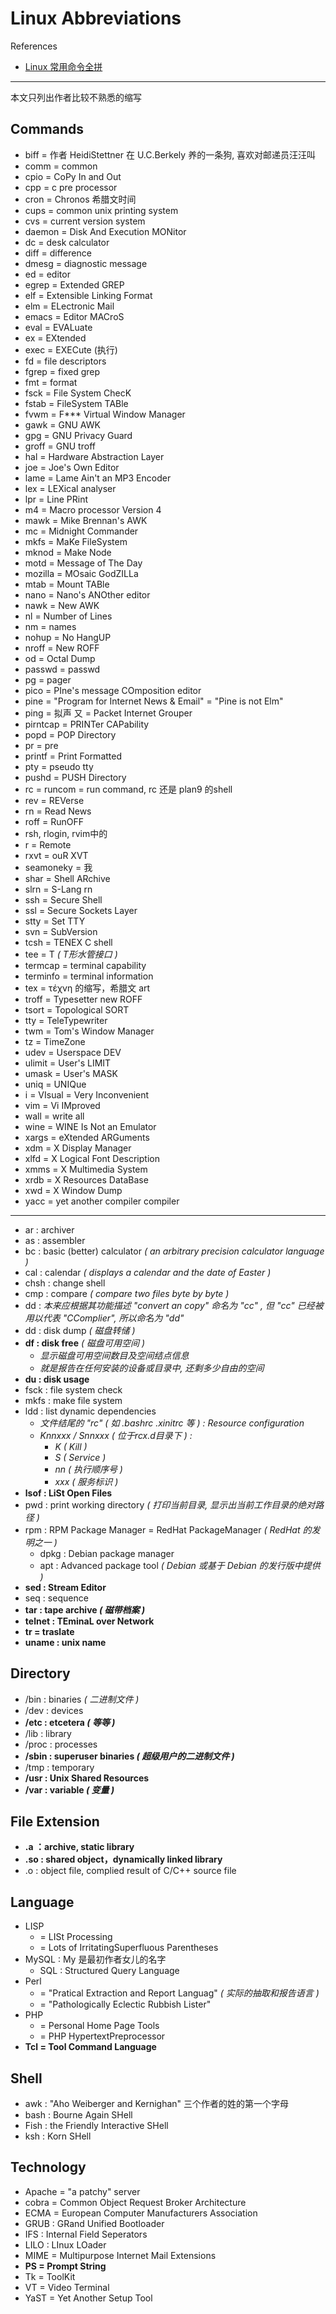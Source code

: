 # Linux Abbreviations

References

- [Linux 常用命令全拼](https://www.runoob.com/w3cnote/linux-command-full-fight.html)

---

本文只列出作者比较不熟悉的缩写

## Commands

- biff = 作者 HeidiStettner 在 U.C.Berkely 养的一条狗, 喜欢对邮递员汪汪叫
- comm = common
- cpio = CoPy In and Out
- cpp = c pre processor
- cron = Chronos 希腊文时间
- cups = common unix printing system
- cvs = current version system
- daemon = Disk And Execution MONitor
- dc = desk calculator
- diff = difference
- dmesg = diagnostic message
- ed = editor
- egrep = Extended GREP
- elf = Extensible Linking Format
- elm = ELectronic Mail
- emacs = Editor MACroS
- eval = EVALuate
- ex = EXtended
- exec = EXECute (执行)
- fd = file descriptors
- fgrep = fixed grep
- fmt = format
- fsck = File System ChecK
- fstab = FileSystem TABle
- fvwm = F*** Virtual Window Manager
- gawk = GNU AWK
- gpg = GNU Privacy Guard
- groff = GNU troff
- hal = Hardware Abstraction Layer
- joe = Joe's Own Editor
- lame = Lame Ain't an MP3 Encoder
- lex = LEXical analyser
- lpr = Line PRint
- m4 = Macro processor Version 4
- mawk = Mike Brennan's AWK
- mc = Midnight Commander
- mkfs = MaKe FileSystem
- mknod = Make Node
- motd = Message of The Day
- mozilla = MOsaic GodZILLa
- mtab = Mount TABle
- nano = Nano's ANOther editor
- nawk = New AWK
- nl = Number of Lines
- nm = names
- nohup = No HangUP
- nroff = New ROFF
- od = Octal Dump
- passwd = passwd
- pg = pager
- pico = PIne's message COmposition editor
- pine = "Program for Internet News & Email" = "Pine is not Elm"
- ping = 拟声 又 = Packet Internet Grouper
- pirntcap = PRINTer CAPability
- popd = POP Directory
- pr = pre
- printf = Print Formatted
- pty = pseudo tty
- pushd = PUSH Directory
- rc = runcom = run command, rc 还是 plan9 的shell
- rev = REVerse
- rn = Read News
- roff = RunOFF
- rsh, rlogin, rvim中的
- r = Remote
- rxvt = ouR XVT
- seamoneky = 我
- shar = Shell ARchive
- slrn = S-Lang rn
- ssh = Secure Shell
- ssl = Secure Sockets Layer
- stty = Set TTY
- svn = SubVersion
- tcsh = TENEX C shell
- tee = T _( T形水管接口 )_
- termcap = terminal capability
- terminfo = terminal information
- tex = τέχνη 的缩写，希腊文 art
- troff = Typesetter new ROFF
- tsort = Topological SORT
- tty = TeleTypewriter
- twm = Tom's Window Manager
- tz = TimeZone
- udev = Userspace DEV
- ulimit = User's LIMIT
- umask = User's MASK
- uniq = UNIQue
- i = VIsual = Very Inconvenient
- vim = Vi IMproved
- wall = write all
- wine = WINE Is Not an Emulator
- xargs = eXtended ARGuments
- xdm = X Display Manager
- xlfd = X Logical Font Description
- xmms = X Multimedia System
- xrdb = X Resources DataBase
- xwd = X Window Dump
- yacc = yet another compiler compiler

---

- ar : archiver
- as : assembler
- bc : basic (better) calculator
    _( an arbitrary precision calculator language )_
- cal : calendar
    _( displays a calendar and the date of Easter )_
- chsh : change shell
- cmp : compare
    _( compare two files byte by byte )_
- dd : _本来应根据其功能描述 "convert an copy" 命名为 "cc" , 但 "cc" 已经被用以代表 "CComplier", 所以命名为 "dd"_
- dd : disk dump _( 磁盘转储 )_
- **df : disk free** _( 磁盘可用空间 )_
    - _显示磁盘可用空间数目及空间结点信息_
    - _就是报告在任何安装的设备或目录中, 还剩多少自由的空间_
- **du : disk usage**
- fsck : file system check
- mkfs : make file system
- ldd : list dynamic dependencies
    - _文件结尾的 "rc" ( 如 .bashrc .xinitrc 等 ) : Resource configuration_
    - _Knnxxx / Snnxxx ( 位于rcx.d目录下 ) :_
        - _K ( Kill )_
        - _S ( Service )_
        - _nn ( 执行顺序号 )_
        - _xxx ( 服务标识 )_
- **lsof : LiSt Open Files**
- pwd : print working directory
    _( 打印当前目录, 显示出当前工作目录的绝对路径 )_
- rpm : RPM Package Manager = RedHat PackageManager _( RedHat 的发明之一 )_
    - dpkg : Debian package manager
    - apt : Advanced package tool _( Debian 或基于 Debian 的发行版中提供 )_
- **sed : Stream Editor**
- seq : sequence
- **tar : tape archive _( 磁带档案 )_**
- **telnet : TEminaL over Network**
- **tr = traslate**
- **uname : unix name**

## Directory

- /bin : binaries _( 二进制文件 )_
- /dev : devices
- **/etc : etcetera _( 等等 )_**
- /lib : library
- /proc : processes
- **/sbin : superuser binaries _( 超级用户的二进制文件 )_**
- /tmp : temporary
- **/usr : Unix Shared Resources**
- **/var : variable _( 变量 )_**

## File Extension

- **.a ：archive, static library**
- **.so : shared object，dynamically linked library**
- .o : object file, complied result of C/C++ source file

## Language

- LISP
    - = LISt Processing
    - = Lots of IrritatingSuperfluous Parentheses
- MySQL : My 是最初作者女儿的名字
    - SQL : Structured Query Language
- Perl
    - = "Pratical Extraction and Report Languag"
        _( 实际的抽取和报告语言 )_
    - = "Pathologically Eclectic Rubbish Lister"
- PHP
    - = Personal Home Page Tools
    - = PHP HypertextPreprocessor
- **Tcl = Tool Command Language**

## Shell

- awk : "Aho Weiberger and Kernighan" 三个作者的姓的第一个字母
- bash : Bourne Again SHell
- Fish : the Friendly Interactive SHell
- ksh : Korn SHell

## Technology

- Apache = "a patchy" server
- cobra = Common Object Request Broker Architecture
- ECMA = European Computer Manufacturers Association
- GRUB : GRand Unified Bootloader
- IFS : Internal Field Seperators
- LILO : LInux LOader
- MIME = Multipurpose Internet Mail Extensions
- **PS = Prompt String**
- Tk = ToolKit
- VT = Video Terminal
- YaST = Yet Another Setup Tool
